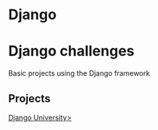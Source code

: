 # Django
<h1>Django challenges</h1>
Basic projects using the Django framework 

<h2>Projects</h2>
<a href="https://github.com/cade25wilson/Django/tree/main/DjangoUniversity">Django University></a>
<a href="https://github.com/cade25wilson/Django/tree/main/checkbook>Checkbook</a>

<h3>DjangoUniversity</h3>
DjangoUniversity is a basic admin page setup to create new courses at an imaginary school

<h3>Checkbook</h3>
Checkbook is a program to create bank accounts and give you the ability to make deposits and withdrawals 
